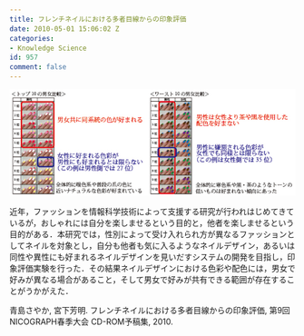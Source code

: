 ```yaml
---
title: フレンチネイルにおける多者目線からの印象評価
date: 2010-05-01 15:06:02 Z
categories:
- Knowledge Science
id: 957
comment: false
---
```


[![フレンチネイル](/wp-content/uploads/2015/05/フレンチネイル.jpg)](/wp-content/uploads/2015/05/フレンチネイル.jpg)


近年，ファッションを情報科学技術によって支援する研究が行われはじめてきているが，おしゃれには自分を楽しませるという目的と，他者を楽しませるという目的がある．本研究では，性別によって受け入れられ方が異なるファッションとしてネイルを対象とし，自分も他者も気に入るようなネイルデザイン，あるいは同性や異性にも好まれるネイルデザインを見いだすシステムの開発を目指し，印象評価実験を行った．その結果ネイルデザインにおける色彩や配色には，男女で好みが異なる場合があること，そして男女で好みが共有できる範囲が存在することがうかがえた．

青島さやか, 宮下芳明. フレンチネイルにおける多者目線からの印象評価, 第9回NICOGRAPH春季大会 CD-ROM予稿集, 2010\.
